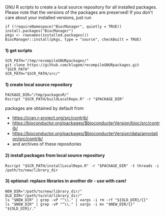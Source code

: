 GNU R scripts to create a local source repository for all installed packages.
Please note that the versions of the packages are preserved! If you don't care about your installed versions, just run 

```
if (!requireNamespace("BiocManager", quietly = TRUE)) install.packages("BiocManager") 
pkgs <- rownames(installed.packages()) 
BiocManager::install(pkgs, type = "source", checkBuilt = TRUE)
```

#### 1) get scripts
```
SCR_PATH="/tmp/recompileGNURpackages/"
git clone https://github.com/klugem/recompileGNURpackages.git "$SCR_PATH"
SCR_PATH="$SCR_PATH/src/"
```

#### 1) create local source repository
```
PACKAGE_DIR="/tmp/packagesR/"
Rscript "$SCR_PATH/buildLocalRepo.R" -r "$PACKAGE_DIR"
```
packages are obtained by default from
- https://cran.r-project.org/src/contrib/
- https://bioconductor.org/packages/$bioconducterVersion/bioc/src/contrib/
- https://bioconductor.org/packages/$bioconducterVersion/data/annotation/src/contrib/
- and archives of these repositories

#### 2) install packages from local source repository
```
Rscript "$SCR_PATH/installLocalRepo.R" -r "$PACKAGE_DIR" -t threads -i /path/to/new/library_dir
```

#### 3) optional: replace libraries in another dir - use with care!
```
NEW_DIR="/path/to/new/library_dir/"
OLD_DIR="/path/to/old/library_dir/"
ls "$NEW_DIR" | grep -vP "^\\." | xargs -i rm -rf "${OLD_DIR}/{}"
ls "$NEW_DIR" | grep -vP "^\\." | xargs -i mv "$NEW_DIR/{}" "${OLD_DIR}/."
```
